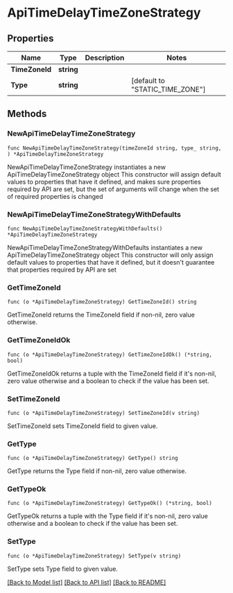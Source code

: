# ApiTimeDelayTimeZoneStrategy

## Properties

Name | Type | Description | Notes
------------ | ------------- | ------------- | -------------
**TimeZoneId** | **string** |  | 
**Type** | **string** |  | [default to "STATIC_TIME_ZONE"]

## Methods

### NewApiTimeDelayTimeZoneStrategy

`func NewApiTimeDelayTimeZoneStrategy(timeZoneId string, type_ string, ) *ApiTimeDelayTimeZoneStrategy`

NewApiTimeDelayTimeZoneStrategy instantiates a new ApiTimeDelayTimeZoneStrategy object
This constructor will assign default values to properties that have it defined,
and makes sure properties required by API are set, but the set of arguments
will change when the set of required properties is changed

### NewApiTimeDelayTimeZoneStrategyWithDefaults

`func NewApiTimeDelayTimeZoneStrategyWithDefaults() *ApiTimeDelayTimeZoneStrategy`

NewApiTimeDelayTimeZoneStrategyWithDefaults instantiates a new ApiTimeDelayTimeZoneStrategy object
This constructor will only assign default values to properties that have it defined,
but it doesn't guarantee that properties required by API are set

### GetTimeZoneId

`func (o *ApiTimeDelayTimeZoneStrategy) GetTimeZoneId() string`

GetTimeZoneId returns the TimeZoneId field if non-nil, zero value otherwise.

### GetTimeZoneIdOk

`func (o *ApiTimeDelayTimeZoneStrategy) GetTimeZoneIdOk() (*string, bool)`

GetTimeZoneIdOk returns a tuple with the TimeZoneId field if it's non-nil, zero value otherwise
and a boolean to check if the value has been set.

### SetTimeZoneId

`func (o *ApiTimeDelayTimeZoneStrategy) SetTimeZoneId(v string)`

SetTimeZoneId sets TimeZoneId field to given value.


### GetType

`func (o *ApiTimeDelayTimeZoneStrategy) GetType() string`

GetType returns the Type field if non-nil, zero value otherwise.

### GetTypeOk

`func (o *ApiTimeDelayTimeZoneStrategy) GetTypeOk() (*string, bool)`

GetTypeOk returns a tuple with the Type field if it's non-nil, zero value otherwise
and a boolean to check if the value has been set.

### SetType

`func (o *ApiTimeDelayTimeZoneStrategy) SetType(v string)`

SetType sets Type field to given value.



[[Back to Model list]](../README.md#documentation-for-models) [[Back to API list]](../README.md#documentation-for-api-endpoints) [[Back to README]](../README.md)


